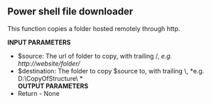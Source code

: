 ## Power shell file downloader 

This function copies a folder hosted remotely through http.

**INPUT PARAMETERS** <br />
- $source:  The url of folder to copy, with trailing /, *e.g. http://website/folder/* <br />
- $destination: The folder to copy $source to, with trailing \\, *e.g. D:\\CopyOfStructure\\ *<br />
**OUTPUT PARAMETERS** <br />
- Return       - None
